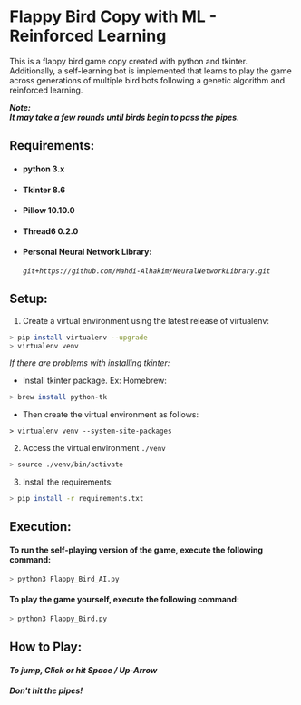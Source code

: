 # Flappy Bird Copy with ML - Reinforced Learning

This is a flappy bird game copy created with python and tkinter. Additionally, a self-learning bot is implemented that learns to play the game across generations of multiple bird bots following a genetic algorithm and reinforced learning.

**_Note:\
It may take a few rounds until birds begin to pass the pipes._**

## Requirements:
- #### python 3.x
- #### Tkinter 8.6
- #### Pillow 10.10.0
- #### Thread6 0.2.0
- #### Personal Neural Network Library:
    _`git+https://github.com/Mahdi-Alhakim/NeuralNetworkLibrary.git`_


## Setup:

1. Create a virtual environment using the latest release of virtualenv:

``` bash
> pip install virtualenv --upgrade
> virtualenv venv
```

_If there are problems with installing tkinter:_
- Install tkinter package. Ex: Homebrew:
``` bash
> brew install python-tk
```
- Then create the virtual environment as follows:
```
> virtualenv venv --system-site-packages
```

2. Access the virtual environment `./venv`
``` bash
> source ./venv/bin/activate
```

3. Install the requirements:
```bash
> pip install -r requirements.txt
```

## Execution:

#### To run the self-playing version of the game, execute the following command:

``` bash
> python3 Flappy_Bird_AI.py
```

#### To play the game yourself, execute the following command:

``` bash
> python3 Flappy_Bird.py
```

## How to Play:

#### _To jump, Click or hit Space / Up-Arrow_
#### _Don't hit the pipes!_
